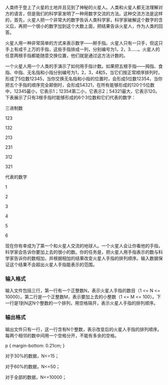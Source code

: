 人类终于登上了火星的土地并且见到了神秘的火星人。人类和火星人都无法理解对方的语言，但是我们的科学家发明了一种用数字交流的方法。这种交流方法是这样的，首先，火星人把一个非常大的数字告诉人类科学家，科学家破解这个数字的含义后，再把一个很小的数字加到这个大数上面，把结果告诉火星人，作为人类的回答。

火星人用一种非常简单的方式来表示数字——掰手指。火星人只有一只手，但这只手上有成千上万的手指，这些手指排成一列，分别编号为1，2，3……。火星人的任意两根手指都能随意交换位置，他们就是通过这方法计数的。

一个火星人用一个人类的手演示了如何用手指计数。如果把五根手指——拇指、食指、中指、无名指和小指分别编号为1，2，3，4和5，当它们按正常顺序排列时，形成了5位数12345，当你交换无名指和小指的位置时，会形成5位数12354，当你把五个手指的顺序完全颠倒时，会形成54321，在所有能够形成的120个5位数中，12345最小，它表示1；12354第二小，它表示2；54321最大，它表示120。下表展示了只有3根手指时能够形成的6个3位数和它们代表的数字：

三进制数

123

132

213

231

312

321

代表的数字

1

2

3

4

5

6

现在你有幸成为了第一个和火星人交流的地球人。一个火星人会让你看他的手指，科学家会告诉你要加上去的很小的数。你的任务是，把火星人用手指表示的数与科学家告诉你的数相加，并根据相加的结果改变火星人手指的排列顺序。输入数据保证这个结果不会超出火星人手指能表示的范围。

### 输入格式

输入文件包括三行，第一行有一个正整数N，表示火星人手指的数目（1 <= N <= 10000）。第二行是一个正整数M，表示要加上去的小整数（1 <= M <= 100）。下一行是1到N这N个整数的一个排列，用空格隔开，表示火星人手指的排列顺序。

### 输出格式

输出文件只有一行，这一行含有N个整数，表示改变后的火星人手指的排列顺序。每两个相邻的数中间用一个空格分开，不能有多余的空格。

p { margin-bottom: 0.21cm; }

对于30%的数据，N<=15；

对于60%的数据，N<=50；

对于全部的数据，N<=10000；
